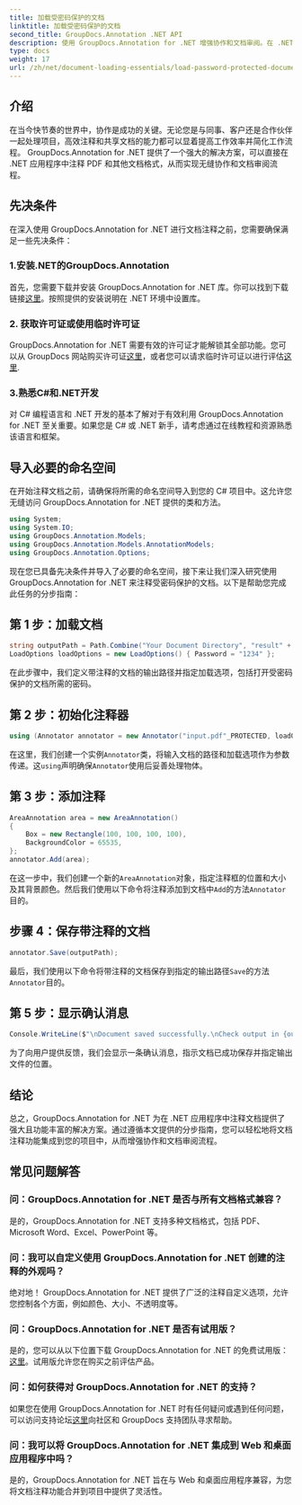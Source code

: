 ```yaml
---
title: 加载受密码保护的文档
linktitle: 加载受密码保护的文档
second_title: GroupDocs.Annotation .NET API
description: 使用 GroupDocs.Annotation for .NET 增强协作和文档审阅。在 .NET 应用程序中更加无缝地对 PDF 进行注释。
type: docs
weight: 17
url: /zh/net/document-loading-essentials/load-password-protected-documents/
---
```

## 介绍
在当今快节奏的世界中，协作是成功的关键。无论您是与同事、客户还是合作伙伴一起处理项目，高效注释和共享文档的能力都可以显着提高工作效率并简化工作流程。 GroupDocs.Annotation for .NET 提供了一个强大的解决方案，可以直接在 .NET 应用程序中注释 PDF 和其他文档格式，从而实现无缝协作和文档审阅流程。
## 先决条件
在深入使用 GroupDocs.Annotation for .NET 进行文档注释之前，您需要确保满足一些先决条件：
### 1.安装.NET的GroupDocs.Annotation
首先，您需要下载并安装 GroupDocs.Annotation for .NET 库。你可以找到下载链接[这里](https://releases.groupdocs.com/annotation/net/)。按照提供的安装说明在 .NET 环境中设置库。
### 2. 获取许可证或使用临时许可证
GroupDocs.Annotation for .NET 需要有效的许可证才能解锁其全部功能。您可以从 GroupDocs 网站购买许可证[这里](https://purchase.groupdocs.com/buy)，或者您可以请求临时许可证以进行评估[这里](https://purchase.groupdocs.com/temporary-license/).
### 3.熟悉C#和.NET开发
对 C# 编程语言和 .NET 开发的基本了解对于有效利用 GroupDocs.Annotation for .NET 至关重要。如果您是 C# 或 .NET 新手，请考虑通过在线教程和资源熟悉该语言和框架。

## 导入必要的命名空间
在开始注释文档之前，请确保将所需的命名空间导入到您的 C# 项目中。这允许您无缝访问 GroupDocs.Annotation for .NET 提供的类和方法。
```csharp
using System;
using System.IO;
using GroupDocs.Annotation.Models;
using GroupDocs.Annotation.Models.AnnotationModels;
using GroupDocs.Annotation.Options;
```

现在您已具备先决条件并导入了必要的命名空间，接下来让我们深入研究使用 GroupDocs.Annotation for .NET 来注释受密码保护的文档。以下是帮助您完成此任务的分步指南：
## 第 1 步：加载文档
```csharp
string outputPath = Path.Combine("Your Document Directory", "result" + Path.GetExtension("input.pdf"));
LoadOptions loadOptions = new LoadOptions() { Password = "1234" };
```
在此步骤中，我们定义带注释的文档的输出路径并指定加载选项，包括打开受密码保护的文档所需的密码。
## 第 2 步：初始化注释器
```csharp
using (Annotator annotator = new Annotator("input.pdf"_PROTECTED, loadOptions))
```
在这里，我们创建一个实例`Annotator`类，将输入文档的路径和加载选项作为参数传递。这`using`声明确保`Annotator`使用后妥善处理物体。
## 第 3 步：添加注释
```csharp
AreaAnnotation area = new AreaAnnotation()
{
    Box = new Rectangle(100, 100, 100, 100),
    BackgroundColor = 65535,
};
annotator.Add(area);
```
在这一步中，我们创建一个新的`AreaAnnotation`对象，指定注释框的位置和大小及其背景颜色。然后我们使用以下命令将注释添加到文档中`Add`的方法`Annotator`目的。
## 步骤 4：保存带注释的文档
```csharp
annotator.Save(outputPath);
```
最后，我们使用以下命令将带注释的文档保存到指定的输出路径`Save`的方法`Annotator`目的。
## 第 5 步：显示确认消息
```csharp
Console.WriteLine($"\nDocument saved successfully.\nCheck output in {outputPath}.");
```
为了向用户提供反馈，我们会显示一条确认消息，指示文档已成功保存并指定输出文件的位置。

## 结论
总之，GroupDocs.Annotation for .NET 为在 .NET 应用程序中注释文档提供了强大且功能丰富的解决方案。通过遵循本文提供的分步指南，您可以轻松地将文档注释功能集成到您的项目中，从而增强协作和文档审阅流程。
## 常见问题解答
### 问：GroupDocs.Annotation for .NET 是否与所有文档格式兼容？
是的，GroupDocs.Annotation for .NET 支持多种文档格式，包括 PDF、Microsoft Word、Excel、PowerPoint 等。
### 问：我可以自定义使用 GroupDocs.Annotation for .NET 创建的注释的外观吗？
绝对地！ GroupDocs.Annotation for .NET 提供了广泛的注释自定义选项，允许您控制各个方面，例如颜色、大小、不透明度等。
### 问：GroupDocs.Annotation for .NET 是否有试用版？
是的，您可以从以下位置下载 GroupDocs.Annotation for .NET 的免费试用版：[这里](https://releases.groupdocs.com/)。试用版允许您在购买之前评估产品。
### 问：如何获得对 GroupDocs.Annotation for .NET 的支持？
如果您在使用 GroupDocs.Annotation for .NET 时有任何疑问或遇到任何问题，可以访问支持论坛[这里](https://forum.groupdocs.com/c/annotation/10)向社区和 GroupDocs 支持团队寻求帮助。
### 问：我可以将 GroupDocs.Annotation for .NET 集成到 Web 和桌面应用程序中吗？
是的，GroupDocs.Annotation for .NET 旨在与 Web 和桌面应用程序兼容，为您将文档注释功能合并到项目中提供了灵活性。